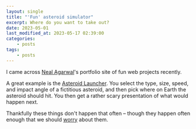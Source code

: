 ```yaml
---
layout: single
title: "'Fun' asteroid simulator"
excerpt: Where do you want to take out?
date: 2023-05-01
last_modified_at: 2023-05-17 02:39:00
categories:
    - posts
tags:
    - posts
---
```


I came across [Neal Agarwal](https://twitter.com/nealagarwal)'s portfolio site of fun web projects recently.

A great example is the [Asteroid Launcher](https://neal.fun/asteroid-launcher/).
You select the type, size, speed, and impact angle of a fictitious asteroid,
and then pick where on Earth the asteroid should hit.
You then get a rather scary presentation of what would happen next.

Thankfully these things don't happen that often – though they happen often enough
that we should [worry](https://www.nasa.gov/planetarydefense/overview) about them.
